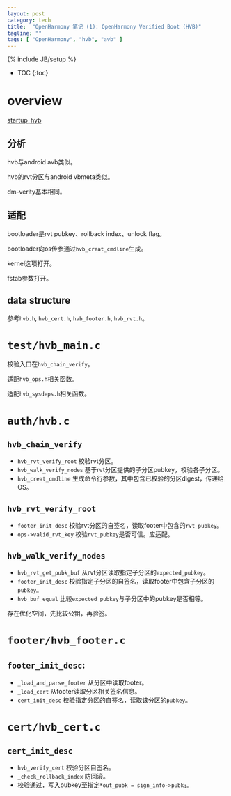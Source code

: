 ```yaml
---
layout: post
category: tech
title:  "OpenHarmony 笔记 (1): OpenHarmony Verified Boot (HVB)"
tagline: ""
tags: [ "OpenHarmony", "hvb", "avb" ] 
---
```

{% include JB/setup %}

* TOC
{:toc}

# overview

[startup_hvb](https://gitee.com/openharmony/startup_hvb)

## 分析

hvb与android avb类似。

hvb的rvt分区与android vbmeta类似。

dm-verity基本相同。

## 适配

bootloader是rvt pubkey、rollback index、unlock flag。

bootloader向os传参通过`hvb_creat_cmdline`生成。

kernel选项打开。

fstab参数打开。

## data structure

参考`hvb.h`, `hvb_cert.h`, `hvb_footer.h`, `hvb_rvt.h`。

# `test/hvb_main.c`

校验入口在`hvb_chain_verify`。

适配`hvb_ops.h`相关函数。

适配`hvb_sysdeps.h`相关函数。

# `auth/hvb.c`

## `hvb_chain_verify`

- `hvb_rvt_verify_root` 校验rvt分区。
- `hvb_walk_verify_nodes` 基于rvt分区提供的子分区pubkey，校验各子分区。
- `hvb_creat_cmdline` 生成命令行参数，其中包含已校验的分区digest，传递给OS。

## `hvb_rvt_verify_root`

- `footer_init_desc` 校验rvt分区的自签名，读取footer中包含的`rvt_pubkey`。
- `ops->valid_rvt_key` 校验`rvt_pubkey`是否可信。应适配。

## `hvb_walk_verify_nodes`

- `hvb_rvt_get_pubk_buf` 从rvt分区读取指定子分区的`expected_pubkey`。
- `footer_init_desc` 校验指定子分区的自签名，读取footer中包含子分区的`pubkey`。
- `hvb_buf_equal` 比较`expected_pubkey`与子分区中的pubkey是否相等。

存在优化空间，先比较公钥，再验签。

# `footer/hvb_footer.c`

## `footer_init_desc`:

- `_load_and_parse_footer` 从分区中读取footer。
- `_load_cert` 从footer读取分区相关签名信息。
- `cert_init_desc` 校验指定分区的自签名，读取该分区的`pubkey`。

# `cert/hvb_cert.c`

## `cert_init_desc`

- `hvb_verify_cert` 校验分区自签名。
- `_check_rollback_index` 防回滚。
- 校验通过，写入pubkey至指定`*out_pubk = sign_info->pubk;`。

